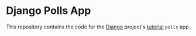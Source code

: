 # Django Polls App
This repository contains the code for the [Django](https://www.djangoproject.com/) project's [tutorial](https://docs.djangoproject.com/en/2.1/intro/tutorial01/) `polls` app.
